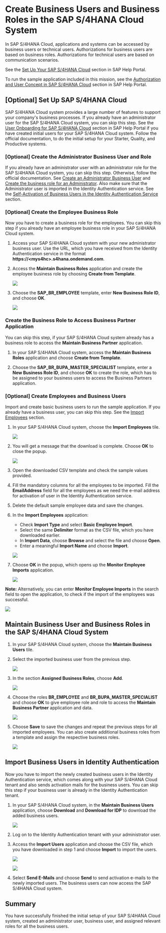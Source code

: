 # Create Business Users and Business Roles in the SAP S/4HANA Cloud System

In SAP S/4HANA Cloud, applications and systems can be accessed by business users or technical users. Authorizations for business users are based on business roles. Authorizations for technical users are based on communication scenarios.

See the [Set Up Your SAP S/4HANA Cloud](https://help.sap.com/docs/SAP_S4HANA_CLOUD/b249d650b15e4b3d9fc2077ee921abd0/a231ac4439e24935b0447bc49e75995c.html) section in SAP Help Portal.

To run the sample application included in this mission, see the [Authorization and User Concept in SAP S/4HANA Cloud](https://help.sap.com/docs/SAP_S4HANA_CLOUD/b249d650b15e4b3d9fc2077ee921abd0/bbae7c15953443fea0b5b0211488e919.html) section in SAP Help Portal.


## [Optional] Set Up SAP S/4HANA Cloud

SAP S/4HANA Cloud system provides a large number of features to support your company's business processes.
If you already have an administrator user for the SAP S/4HANA Cloud system, you can skip this step. See the [User Onboarding for SAP S/4HANA Cloud](https://help.sap.com/docs/SAP_S4HANA_CLOUD/b249d650b15e4b3d9fc2077ee921abd0/30415f166409468689b31571989e4b95.html) section in SAP Help Portal if you have created initial users for your SAP S/4HANA Cloud system. Follow the official documentation, to do the initial setup for your Starter, Quality, and Productive systems.

### [Optional] Create the Administrator Business User and Role

If you already have an administrator user with an administrator role for the SAP S/4HANA Cloud system, you can skip this step. Otherwise, follow the official documentation. See [Create an Administrator Business User](https://help.sap.com/docs/SAP_S4HANA_CLOUD/b249d650b15e4b3d9fc2077ee921abd0/f5064daae98044809f29046df1b8c0da.html) and [Create the business role for an Administrator](https://help.sap.com/docs/SAP_S4HANA_CLOUD/55a7cb346519450cb9e6d21c1ecd6ec1/8fa28e0107984d42a99b9eea67856cea.html). Also make sure that the Administrator user is imported in the Identity Authentication service. See the [Self-Activation of Business Users in the Identity Authentication Service](https://help.sap.com/docs/SAP_S4HANA_CLOUD/b249d650b15e4b3d9fc2077ee921abd0/7471582739dc4bb38a291859d82f7d47.html) section.

### [Optional] Create the Employee Business Role

Now you have to create a business role for the employees. You can skip this step if you already have an employee business role in your SAP S/4HANA Cloud system.

1. Access your SAP S/4HANA Cloud system with your new administrator business user. Use the URL, which you have received from the Identity Authentication service in the format **https://\<mys4hc\>.s4hana.ondemand.com**.

2. Access the **Maintain Business Roles** application and create the employee business role by choosing **Create from Template**.

   ![](./images/maintainBusinessRoles01.png)

3. Choose the **SAP\_BR\_EMPLOYEE** template, enter **New Business Role ID**, and choose **OK**.

   ![](./images/maintainBusinessRoles02.png)

### Create the Business Role to Access Business Partner Application

You can skip this step, if your SAP S/4HANA Cloud system already has a business role to access the **Maintain Business Partner** application.

1. In your SAP S/4HANA Cloud system, access the **Maintain Business Roles** application and choose **Create from Template**.

2. Choose the **SAP\_BR\_BUPA_MASTER\_SPECIALIST** template, enter a **New Business Role ID**, and choose **OK** to create the role, which has to be assigned to your business users to access the Business Partners application.

### [Optional] Create Employees and Business Users

Import and create basic business users to run the sample application. If you already have a business user, you can skip this step. See the [Import Employees](https://help.sap.com/docs/SAP_S4HANA_CLOUD/0bebd08dffca45afa67b1f751199afd0/1b32df57f8c2073ee10000000a4450e5.html) section.

1. In your SAP S/4HANA Cloud system, choose the **Import Employees** tile.

   ![](./images/importEmployee01.png)

2. You will get a message that the download is complete. Choose **OK** to close the popup.

   ![](./images/importEmployee02.png)

3. Open the downloaded CSV template and check the sample values provided.

4. Fill the mandatory columns for all the employees to be imported. Fill the **EmailAddress** field for all the employees as we need the e-mail address for activation of user in the Identity Authentication service.

5. Delete the default sample employee data and save the changes.

6. In the **Import Employees** application:
   - Check **Import Type** and select **Basic Employee Import**.
   - Select the same **Delimiter** format as the CSV file, which you have downloaded earlier.
   - In **Import Data**, choose **Browse** and select the file and choose **Open**.
   - Enter a meaningful **Import Name** and choose **Import**.

   ![](./images/importEmployee03.png)

7. Choose **OK** in the popup, which opens up the **Monitor Employee Imports** application.

   ![](./images/importEmployee05.png)

**Note:** Alternatively, you can enter **Monitor Employee Imports** in the search field to open the application, to check if the import of the employees was successful.

   ![](./images/importEmployee04.png)


## Maintain Business User and Business Roles in the SAP S/4HANA Cloud System

1. In your SAP S/4HANA Cloud system, choose the **Maintain Business Users** tile.

2. Select the imported business user from the previous step.

   ![](./images/maintainBusinessUsers01.png)

3. In the section **Assigned Business Roles**, choose **Add**.

   ![](./images/maintainBusinessUsers02.png)

4. Choose the roles **BR\_EMPLOYEE** and **BR\_BUPA\_MASTER\_SPECIALIST** and choose **OK** to give employee role and role to access the **Maintain Business Partner** application and data.

   ![](./images/maintainBusinessUsers03.png)

5. Choose **Save** to save the changes and repeat the previous steps for all imported employees. You can also create additional business roles from a template and assign the respective business roles.

   ![](./images/maintainBusinessUsers04.png)

## Import Business Users in Identity Authentication

Now you have to import the newly created business users in the Identity Authentication service, which comes along with your SAP S/4HANA Cloud tenant and also sends activation mails for the business users. You can skip this step if your business user is already in the Identity Authentication tenant.

1. In your SAP S/4HANA Cloud system, in the **Maintain Business Users** application, choose **Download** and **Download for IDP** to download the added business users.

   ![](./images/importUsersToIAS01.png)

2. Log on to the Identity Authentication tenant with your administrator user.

3. Access the **Import Users** application and choose the CSV file, which you have downloaded in step 1 and choose **Import** to import the users.

   ![](./images/importUsersToIAS02.png)

   ![](./images/importUsersToIAS04.png)

4. Select **Send E-Mails** and choose **Send** to send activation e-mails to the newly imported users. The business users can now access the SAP S/4HANA Cloud system.


## Summary

You have successfully finished the initial setup of your SAP S/4HANA Cloud system, created an administrator user, business user, and assigned relevant roles for all the business users.
